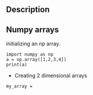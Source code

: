 ## Description

## Numpy arrays
initializing an np array.
```
import numpy as np
a = np.array([1,2,3,4])
print(a)
```
* Creating 2 dimensional arrays
```
my_array = 
```
